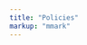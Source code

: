```yaml
---
title: "Policies"
markup: "mmark"
---
```


<!--
### Class:

Class time is designed to be as interactive as possible. My role as instructor is to introduce you new tools and techniques, but it is up to you to take them and make use of them. Programming is a skill that is best learned by doing, so as much as possible you will be working on a variety of tasks and activities throughout each class.

### Diversity & Inclusiveness:

It is my intent that students from all diverse backgrounds and perspectives be well-served by this course, that students' learning needs be addressed both in and out of class, and that the diversity that the students bring to this class be viewed as a resource, strength and benefit. It is my intent to present materials and activities that are respectful of diversity: gender identity, sexuality, disability, age, socioeconomic status, ethnicity, race, nationality, religion, and culture. Your suggestions are encouraged and appreciated. Please let me know ways to improve the effectiveness of the course for you personally, or for other students or student groups.

Furthermore, I would like to create a learning environment for my students that supports a diversity of thoughts, perspectives and experiences, and honors your identities (including gender identity, sexuality, disability, age, socioeconomic status, ethnicity, race, nationality, religion, and culture.) To help accomplish this:

- If you have a name and/or set of pronouns that differ from those that appear in your official Duke records, please let me know!
- If you feel like your performance in the class is being impacted by your experiences outside of class, please don't hesitate to come and talk with me. I want to be a resource for you. If you prefer to speak with someone outside of the course, your academic dean is an excellent resource. 
- I (like many people) am still in the process of learning about diverse perspectives and identities. If something was said in class (by anyone) that made you feel uncomfortable, please talk to me about it.

### How to get help:

All course discussion will be via GitHub on the [Sta199-S18/community](https://github.com/Sta199-S18/community) repository. Note that this is a public discussion forum, which means others outside of the course can stumble upon it and help you as well.

Guidelines for posting questions:

- First search existing issues (open or closed) for answers. If the question has already been answered, you're done! If there is an open issue, feel free to contribute to it. Or feel free to open a closed issue if you believe the answer is not satisfactory.
- Give your issue an informative title.
    + Good: "Error: could not find function "ggplot""
    + Bad: "R giving errors", "help me!", “aaaarrrrrgh!”
Note that you can edit an issue’s title after it's been posted.
- Format your questions nicely using markdown and code formatting. Preview your issue prior to posting.
- Where appropriate, provide links to specific files, or even lines within them, in the body of your issue. This will help your helper understand your question. Note that only the teaching team will have access to private repos.
- (Optional) Tag someone or some group of people. Start by typing the @ symbol and GitHub will generate some good suggestions. You can also type or paste in the GitHub username yourself. Examples: to tag Mine, use `@mine-cetinkaya-rundel`; to tag the entire teaching team tag  `@Sta199-S18/owners`, to tag a class/team mate use their GitHub username.
- Hit "Submit new issue" when you're ready to post.

Often it's a lot more pleasant an experience to get your questions answered in person. Make use of the teaching team's office hours, we're here to help!

When the teaching team has announcements for you we will send an email to your Duke email address. Please make sure to check your email daily.

### Academic integrity:

Duke University is a community dedicated to scholarship, leadership, and service and to the principles of honesty, fairness, respect, and accountability. Citizens of this community commit to reflect upon and uphold these principles in all academic and nonacademic endeavors, and to protect and promote a culture of integrity.

Remember the Duke Community Standard that you have agreed to abide by:

> To uphold the Duke Community Standard:

> - I will not lie, cheat, or steal in my academic endeavors;
> - I will conduct myself honorably in all my endeavors; and
> - I will act if the Standard is compromised.

Cheating on exams or plagiarism on homework assignments, lying about an illness or absence and other forms of academic dishonesty are a breach of trust with classmates and faculty, violate the <a href="http://www.studentaffairs.duke.edu/conduct/resources/dcs">Duke Community Standard</a>, and will not be tolerated. Such incidences will result in a 0 grade for all parties involved.  Additionally, there may be penalties to your final class grade along with being reported to the <a href="http://www.studentaffairs.duke.edu/conduct/about/ucbhearings">Undergraduate Conduct Board</a>.

Please review the Academic Dishonesty policies <a href="https://studentaffairs.duke.edu/conduct">here</a>. 
- Only work that is clearly assigned as team work can be completed collaboratively.

- Use of disallowed materials during the take home exam will not be tolerated.

**A note on sharing / reusing code:** I am well aware that a huge volume of code is available on the web to solve any number of problems. Unless I explicitly tell you not to use something the course's policy is that you may make use of any online resources (e.g. StackOverflow) but you must explicitly cite where you obtained any code you directly use (or use as inspiration). Any recycled code that is discovered and is not explicitly cited will be treated as plagiarism. On individual assignments you may not directly share code with another student in this class, and on team assignments you may not directly share code with another team in this class. Except for the take home exams, you are welcome to discuss the problems together and ask for advice, but you may not send or make use of code from another team. On the take home exams all communication with classmates is explicitly forbidden.

### Course components:

#### Class sessions:

In case you miss class or would like to review the material covered in class, you can view the recordings [here](https://trinity.capture.duke.edu/Panopto/Pages/Sessions/List.aspx?folderID=9161c49e-b3d5-4d40-a282-ebe8a938055d). Note that you will need to log in with your Net ID.

#### Teams:

To construct functional and diverse teams, you will be asked to complete a short survey to gauge your previous exposure to programming topics. After completing the survey, you will be assigned to teams of 3-4 students - these teams will stay consistent throughout the semester (barring extraordinary circumstances). You will work in these teams during class, on application exercises, on labs, and on the project.

#### Application exercises:

These will usually start in class and can be assigned to be finished by the next class meeting. They will generally be shorter than your homework assignments, and they will be completed in teams.

#### Homework:

Beyond the in class activities, you will be assigned larger data analysis tasks throughout the semester. These assignments will be completed individually. 

Homework with the lowest score for each student will be dropped.

#### Labs:

The objective of the labs is to give you hands on experience with data analysis using modern statistical software. The labs will also provide you with tools that you will need to complete the project successfully.

All team members are expected to contribute equally to the completion of each assignment and you will be asked to evaluate your team members after a few assignments are due.

Students are expected to make use of their team's git repository on the course's github page as their central collaborative platform. Commits to this repository will be used as a metric of each team member's relative contribution for each lab.

Lab with the lowest score for each student will be dropped.

#### Exams:

There will be a two take home midterms that you are expected to complete individually. Each exam will ask you to complete a number of small programming and or analysis tasks related to the material presented in the class. The exams will be written to take between 2-5 hours. The exact structure and content of the exams will be discussed in more detail before they are assigned.

#### Final Project:

You will be responsible for the completion of an open ended final project for this course, the goal of which is to tackle an "interesting" problem using the tools and techniques covered in this class. Additional details on the project will be provided as the course progresses.

Each team's work will also be shared with and evaluated by at least one other team at an earlier stage in order to provide feedback in the form of code review. 

#### Interactive tutorials:

These are self-paced interactive tutorials that will be assigned intermittently throughout the semester. They will be graded on a check/no check basis (though you'll receive feedback on the way as you complete them) and they will count towards extra credit.

### Grading:

Your final grade will be comprised of the following:

{.table .table-condensed .table-striped .text-left}
 <span></span>        | <span></span>
----------------------|----------------
Participation & application exercises       | 10%
Peer evaluation       | 5%
Homework              | 20%
Labs                  | 15%
Midterm 1             | 17.5%
Midterm 2             | 17.5%
Final project         | 15%

Class attendance in lecture and lab is a firm expectation; frequent absences or tardiness will be considered a legitimate cause for grade reduction.

Cumulative numerical averages of 90 - 100 are guaranteed at least an A-, 80 - 89 at least a B-, and 70 - 79 at least a C-, however the exact ranges for letter grades will be determined after the final exam. The more evidence there is that the class has mastered the material, the more generous the curve will be.

### Excused Absences:

Students who miss a class due to a scheduled varsity trip, religious holiday, or short-term illness should fill out an online <a href="http://trinity.duke.edu/academic-requirements?p=notification-of-varsity-athletic-participation-novap">NOVAP</a>, <a href="http://trinity.duke.edu/academic-requirements?p=religious-observance">RHoliday</a> or <a href="http://trinity.duke.edu/academic-requirements?p=policy-short-term-illness-notification">short-term illness</a> form respectively. Note that these excused absences do not excuse you from assigned homework, it is your responsibility to make alternative arrangements to turn in any assignments in a timely fashion.

If you are faced with a personal or family emergency or a long-range or 
chronic health condition that interferes with your ability to attend or 
complete classes, you should contact your academic dean’s office. See more 
information on policies surrounding these conditions 
at https://trinity.duke.edu/undergraduate/academic-policies/personal-emergencies. 
Your academic dean can also provide more information.

### Late / missed work

- Late work policy for homework assignments:
    - late, but within 24 hours of due date/time: -20%
    - any later: no credit
    
- Late work will not be accepted for take home midterms and the final project.

- Exam dates cannot be changed and no make-up exams will be given. If a midterm exam must be missed, absence must be officially excused in advance of the due date, in which case the missing exam score will be imputed using the final exam score. This policy only applies to the midterms.

- You must complete the final project and be in class to present it in order to pass this course.

### Regrade requests

Regrade requests must be made within three days of when the assignment is returned, and must be submitted via [this form](https://goo.gl/forms/tZPc5kB25O9jaMim2). These will be honored if points were tallied incorrectly, or if you feel your answer is correct but it was marked wrong. No regrade will be made to alter the number of points deducted for a mistake. There will be no grade changes after the final project presentations.

### Professionalism

- Please refrain from texting or using your computer for anything other than coursework during class.

-->